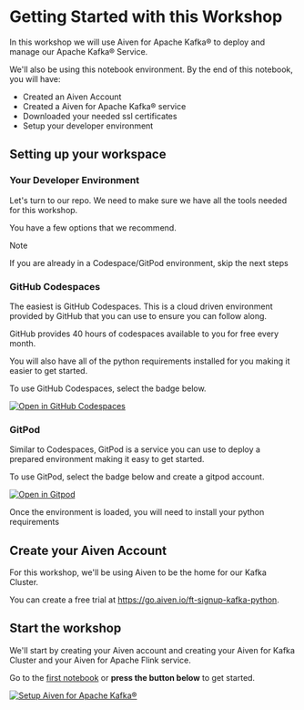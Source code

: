 # Getting Started with this Workshop

In this workshop we will use Aiven for Apache Kafka® to deploy and manage our Apache Kafka® Service.

We'll also be using this notebook environment. By the end of this notebook, you will have:

- Created an Aiven Account
- Created a Aiven for Apache Kafka® service
- Downloaded your needed ssl certificates
- Setup your developer environment

## Setting up your workspace

### Your Developer Environment

Let's turn to our repo. We need to make sure we have all the tools needed for this workshop.

You have a few options that we recommend.

> [!NOTE]
> If you are already in a Codespace/GitPod environment, skip the next steps

### GitHub Codespaces


The easiest is GitHub Codespaces. This is a cloud driven environment provided by GitHub that you can use to ensure you can follow along.

GitHub provides 40 hours of codespaces available to you for free every month.

You will also have all of the python requirements installed for you making it easier to get started.

To use GitHub Codespaces, select the badge below.

[![Open in GitHub Codespaces](https://github.com/codespaces/badge.svg)](https://codespaces.new/aiven-labs/python-apache-kafka-tutorial)

### GitPod

Similar to Codespaces, GitPod is a service you can use to deploy a prepared environment making it easy to get started.

To use GitPod, select the badge below and create a gitpod account.

[![Open in Gitpod](https://gitpod.io/button/open-in-gitpod.svg)](https://gitpod.io/#https://github.com/Aiven-Labs/python-apache-kafka-tutorial)

Once the environment is loaded, you will need to install your python requirements

## Create your Aiven Account

For this workshop, we'll be using Aiven to be the home for our Kafka Cluster.

You can create a free trial at <https://go.aiven.io/ft-signup-kafka-python>.

## Start the workshop

 We'll start by creating your Aiven account and creating your Aiven for Kafka Cluster and your Aiven for Apache Flink service.

Go to the [first notebook](0-setup.ipynb) or **press the button below** to get started.

[![Setup Aiven for Apache Kafka®️](https://img.shields.io/badge/0-Setup%20Aiven%20for%20Apache%20Kafka-a03586?style=for-the-badge&labelColor=ec6147)](0-setup.ipynb) 
